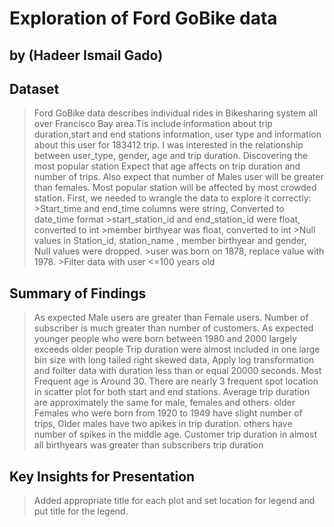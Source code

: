 # Exploration of Ford GoBike data
## by (Hadeer Ismail Gado)


## Dataset

> Ford GoBike data describes individual rides in Bikesharing system all over Francisco Bay area.Tis include information about trip duration,start and end stations information, user type and information about this user for 183412 trip.
>I was interested in the relationship between user_type, gender, age and trip duration. Discovering the most popular station
>Expect that age affects on trip duration and number of trips. Also expect that number of Males user will be greater than females. Most popular station will be affected by most crowded station.
>First, we needed to wrangle the data to explore it correctly:
    >Start_time and end_time columns were string, Converted to date_time format
    >start_station_id and end_station_id were float, converted to int
    >member birthyear was float, converted to int
    >Null values in Station_id, station_name , member birthyear and gender, Null values were dropped.
    >user was born on 1878, replace value with 1978.
    >Filter data with user <=100 years old


## Summary of Findings

>As expected Male users are greater than Female users.
>Number of subscriber is much greater than number of customers.
>As expected younger people who were born between 1980 and 2000 largely exceeds older people
>Trip duration were almost included in one large bin size with long tailed right skewed data, Apply log transformation and foilter data with duration less than or equal 20000 seconds.
>Most Frequent age is Around 30.
>There are nearly 3 frequent spot location in scatter plot for both start and end stations.
>Average trip duration are approximately the same for male, females and others.
>older Females who were born from 1920 to 1949 have slight number of trips, Older males have two apikes in trip duration. others have number of spikes in the middle age.
>Customer trip duration in almost all birthyears was greater than subscribers trip duration


## Key Insights for Presentation

> Added appropriate title for each plot and set location for legend and put title for the legend.